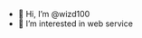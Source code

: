 - 👋 Hi, I’m @wizd100
- 👀 I’m interested in web service


<!---
wizd100/wizd100 is a ✨ special ✨ repository because its `README.md` (this file) appears on your GitHub profile.
You can click the Preview link to take a look at your changes.
--->
